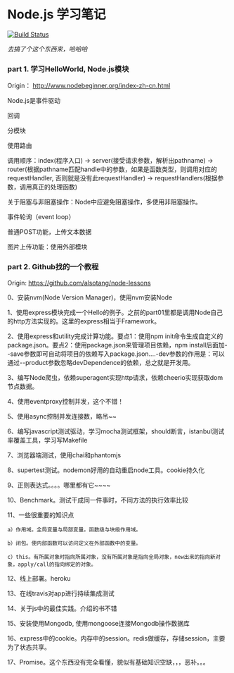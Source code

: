 Node.js 学习笔记
================

[![Build Status](https://travis-ci.org/SingleX/learning-nodejs.svg?branch=master)](https://travis-ci.org/SingleX/learning-nodejs)

*去搞了个这个东西来，哈哈哈*

### part 1. 学习HelloWorld, Node.js模块

Origin： http://www.nodebeginner.org/index-zh-cn.html 

Node.js是事件驱动

回调

分模块

使用路由

调用顺序：index(程序入口) -> server(接受请求参数，解析出pathname) -> router(根据pathname匹配handle中的参数，如果是函数类型，则调用对应的requestHandler, 否则就是没有此requestHandler) -> requestHandlers(根据参数，调用真正的处理函数)

关于阻塞与非阻塞操作：Node中应避免阻塞操作，多使用非阻塞操作。

事件轮询（event loop）

普通POST功能，上传文本数据

图片上传功能：使用外部模块

### part 2. Github找的一个教程

Origin: https://github.com/alsotang/node-lessons

0、安装nvm(Node Version Manager)，使用nvm安装Node

1、使用express模块完成一个Hello的例子。之前的part01里都是调用Node自己的http方法实现的。这里的express相当于Framework。

2、使用express和utility完成计算功能。要点1：使用npm init命令生成自定义的package.json。要点2：使用package.json来管理项目依赖，npm install后面加--save参数即可自动将项目的依赖写入package.json....-dev参数的作用是：可以通过--product参数忽略devDependence的依赖，总之就是开发用。

3、编写Node爬虫，依赖superagent实现http请求，依赖cheerio实现获取dom节点数据。

4、使用eventproxy控制并发，这个不错！

5、使用async控制并发连接数，略吊~~

6、编写javascript测试驱动，学习mocha测试框架，should断言，istanbul测试率覆盖工具，学习写Makefile

7、浏览器端测试，使用chai和phantomjs

8、supertest测试。nodemon好用的自动重启node工具。cookie持久化

9、正则表达式。。。。哪里都有它~~~~

10、Benchmark。测试干成同一件事时，不同方法的执行效率比较

11、一些很重要的知识点

    a）作用域。全局变量与局部变量。函数级与块级作用域。

    b）闭包。使内部函数可以访问定义在外部函数中的变量。

    c）this。有所属对象时指向所属对象，没有所属对象是指向全局对象，new出来的指向新对象，apply/call的指向绑定的对象。

12、线上部署。heroku

13、在线travis对app进行持续集成测试

14、关于js中的最佳实践。介绍的书不错

15、安装使用Mongodb, 使用mongoose连接Mongodb操作数据库

16、express中的cookie。内存中的session。redis做缓存，存储session，主要为了状态共享。

17、Promise。这个东西没有完全看懂，貌似有基础知识空缺，，，恶补。。。
